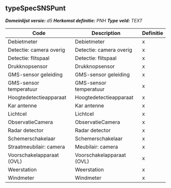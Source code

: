 ﻿## typeSpecSNSPunt

*__Domeinlijst versie:__ d5*
*__Herkomst definitie:__ PNH*
*__Type veld:__ TEXT*

|__Code__ |__Description__ |__Definitie__	|
|	---	|	---	|   ---	| 
| Debietmeter | Debietmeter | x |
| Detectie: camera overig | Detectie: camera overig | x |
| Detectie: flitspaal | Detectie: flitspaal | x |
| Drukknopsensor | Drukknopsensor | x |
| GMS-sensor geleiding | GMS-sensor geleiding | x |
| GMS-sensor temperatuur | GMS-sensor temperatuur | x |
| Hoogtedetectieapparaat | Hoogtedetectieapparaat | x |
| Kar antenne | Kar antenne | x |
| Lichtcel | Lichtcel | x |
| ObservatieCamera | ObservatieCamera | x |
| Radar detector | Radar detector | x |
| Schemerschakelaar | Schemerschakelaar | x |
| Straatmeubilair: camera | Meubilair: camera | x |
| Voorschakelapparaat (OVL) | Voorschakelapparaat (OVL) | x |
| Weerstation | Weerstation | x |
| Windmeter | Windmeter | x |
